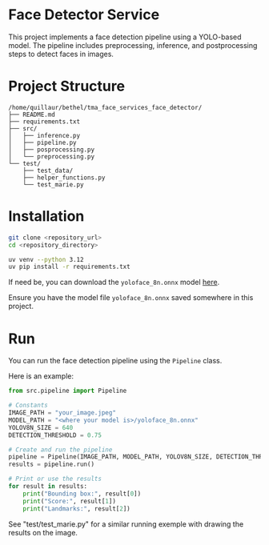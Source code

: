 # Face Detector Service
This project implements a face detection pipeline using a YOLO-based model. The pipeline includes preprocessing, inference, and postprocessing steps to detect faces in images.

# Project Structure
```
/home/quillaur/bethel/tma_face_services_face_detector/
├── README.md
├── requirements.txt
├── src/
│   ├── inference.py
│   ├── pipeline.py
│   ├── posprocessing.py
│   └── preprocessing.py
└── test/
    ├── test_data/
    ├── helper_functions.py
    └── test_marie.py
```

# Installation
```bash
git clone <repository_url>
cd <repository_directory>
```
```bash
uv venv --python 3.12
uv pip install -r requirements.txt
```
If need be, you can download the `yoloface_8n.onnx` model [here](https://github.com/facefusion/facefusion-assets/releases/download/models-3.0.0/yoloface_8n.onnx).

Ensure you have the model file `yoloface_8n.onnx` saved somewhere in this project.

# Run
You can run the face detection pipeline using the `Pipeline` class. 

Here is an example:

```python
from src.pipeline import Pipeline

# Constants
IMAGE_PATH = "your_image.jpeg"
MODEL_PATH = "<where your model is>/yoloface_8n.onnx"
YOLOV8N_SIZE = 640
DETECTION_THRESHOLD = 0.75

# Create and run the pipeline
pipeline = Pipeline(IMAGE_PATH, MODEL_PATH, YOLOV8N_SIZE, DETECTION_THRESHOLD)
results = pipeline.run()

# Print or use the results
for result in results:
    print("Bounding box:", result[0])
    print("Score:", result[1])
    print("Landmarks:", result[2])
```

See "test/test_marie.py" for a similar running exemple with drawing the results on the image.

